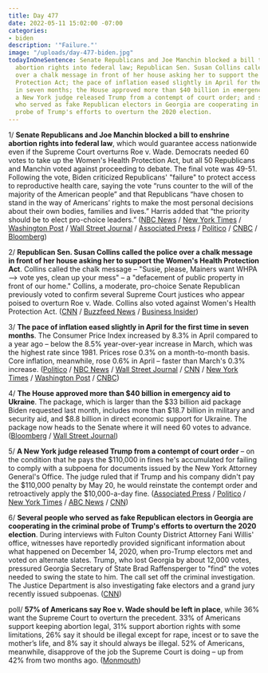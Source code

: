 ```yaml
---
title: Day 477
date: 2022-05-11 15:02:00 -07:00
categories:
- biden
description: '"Failure."'
image: "/uploads/day-477-biden.jpg"
todayInOneSentence: Senate Republicans and Joe Manchin blocked a bill to enshrine
  abortion rights into federal law; Republican Sen. Susan Collins called the police
  over a chalk message in front of her house asking her to support the Women's Health
  Protection Act; the pace of inflation eased slightly in April for the first time
  in seven months; the House approved more than $40 billion in emergency aid to Ukraine;
  a New York judge released Trump from a contempt of court order; and several people
  who served as fake Republican electors in Georgia are cooperating in the criminal
  probe of Trump's efforts to overturn the 2020 election.
---
```


1/ **Senate Republicans and Joe Manchin blocked a bill to enshrine abortion rights into federal law**, which would guarantee access nationwide even if the Supreme Court overturns Roe v. Wade. Democrats needed 60 votes to take up the Women's Health Protection Act, but all 50 Republicans and Manchin voted against proceeding to debate. The final vote was 49-51. Following the vote, Biden criticized Republicans' "failure" to protect access to reproductive health care, saying the vote “runs counter to the will of the majority of the American people” and that Republicans “have chosen to stand in the way of Americans’ rights to make the most personal decisions about their own bodies, families and lives.” Harris added that “the priority should be to elect pro-choice leaders.” ([NBC News](https://www.nbcnews.com/news/senate-vote-nationwide-abortion-bill-ahead-roe-decision-rcna28183) / [New York Times](https://www.nytimes.com/live/2022/05/11/us/abortion-roe-v-wade-senate-vote) / [Washington Post](https://www.washingtonpost.com/politics/2022/05/11/abortion-senate-vote/) / [Wall Street Journal](https://www.wsj.com/articles/senate-to-vote-on-abortion-access-law-as-supreme-court-weighs-roes-fate-11652274305) / [Associated Press](https://apnews.com/article/abortion-biden-us-supreme-court-filibusters-congress-759beeba80ac56aa95271711a8e915da) / [Politico](https://www.politico.com/news/2022/05/11/senate-doomed-vote-roe-abortion-rights-00031732) / [CNBC](https://www.cnbc.com/2022/05/11/senate-to-vote-on-roe-v-wade-abortion-rights-bill.html) / [Bloomberg](https://www.bloomberg.com/news/articles/2022-05-11/democrats-head-toward-doomed-vote-to-advance-abortion-rights?sref=MIBMEEoj))

2/ **Republican Sen. Susan Collins called the police over a chalk message in front of her house asking her to support the Women's Health Protection Act**. Collins called the chalk message – "Susie, please, Mainers want WHPA —> vote yes, clean up your mess" – a "defacement of public property in front of our home." Collins, a moderate, pro-choice Senate Republican previously voted to confirm several Supreme Court justices who appear poised to overturn Roe v. Wade. Collins also voted against Women's Health Protection Act. ([CNN](https://www.cnn.com/2022/05/11/politics/susan-collins-abortion-rights-message-police/index.html) / [Buzzfeed News](https://www.buzzfeednews.com/article/juliareinstein/susan-collins-police-chalk-message-abortion) / [Business Insider](https://www.businessinsider.com/susan-collins-calls-police-abortion-public-sidewalk-chalk-2022-5))

3/ **The pace of inflation eased slightly in April for the first time in seven months**. The Consumer Price Index increased by 8.3% in April compared to a year ago – below the 8.5% year-over-year increase in March, which was the highest rate since 1981. Prices rose 0.3% on a month-to-month basis. Core inflation, meanwhile, rose 0.6% in April – faster than March's 0.3% increase. ([Politico](https://www.politico.com/news/2022/05/11/inflation-april-price-increase-peak-00031696) / [NBC News](https://www.nbcnews.com/business/economy/inflation-numbers-april-2022-cpi-data-rcna28194) / [Wall Street Journal](https://www.wsj.com/articles/us-inflation-consumer-price-index-april-2022-11652218520?mod=hp_lead_pos2) / [CNN](https://www.cnn.com/2022/05/11/business/consumer-price-inflation-april/index.html) / [New York Times](https://www.nytimes.com/live/2022/05/11/business/inflation-cpi-report-april) / [Washington Post](https://www.washingtonpost.com/business/2022/05/11/april-cpi-federal-reserve/) / [CNBC](https://www.cnbc.com/2022/05/11/cpi-april-2022.html))

4/ **The House approved more than $40 billion in emergency aid to Ukraine**. The package, which is larger than the $33 billion aid package Biden requested last month, includes more than $18.7 billion in military and security aid, and $8.8 billion in direct economic support for Ukraine. The package now heads to the Senate where it will need 60 votes to advance. ([Bloomberg](https://www.bloomberg.com/news/articles/2022-05-10/house-set-to-vote-on-40-billion-ukraine-aid-bill-tuesday?sref=MIBMEEoj) / [Wall Street Journal](https://www.wsj.com/articles/house-to-vote-on-ukraine-aid-package-but-no-deal-in-senate-11652213464))

5/ **A New York judge released Trump from a contempt of court order** – on the condition that he pays the $110,000 in fines he's accumulated for failing to comply with a subpoena for documents issued by the New York Attorney General's Office. The judge ruled that if Trump and his company didn't pay the $110,000 penalty by May 20, he would reinstate the contempt order and retroactively apply the $10,000-a-day fine. ([Associated Press](https://apnews.com/article/new-york-donald-trump-subpoenas-48c78fba34e862e942d3148fd99ac367) / [Politico](https://www.politico.com/news/2022/05/11/judge-drop-contempt-order-trump-00031813) / [New York Times](https://www.nytimes.com/2022/05/11/nyregion/trump-contempt-letitia-james.html) / [ABC News](https://abcnews.go.com/Politics/judge-agrees-stop-fining-donald-trump-10000-day/story?id=84646566) / [CNN](https://www.cnn.com/2022/05/11/politics/donald-trump-new-york-judge-civil-contempt/index.html))

6/ **Several people who served as fake Republican electors in Georgia are cooperating in the criminal probe of Trump's efforts to overturn the 2020 election**. During interviews with Fulton County District Attorney Fani Willis' office, witnesses have reportedly provided significant information about what happened on December 14, 2020, when pro-Trump electors met and voted on alternate slates. Trump, who lost Georgia by about 12,000 votes, pressured Georgia Secretary of State Brad Raffensperger to "find" the votes needed to swing the state to him. The call set off the criminal investigation. The Justice Department is also investigating fake electors and a grand jury recently issued subpoenas. ([CNN](https://www.cnn.com/2022/05/10/politics/georgia-trump-investigation-fake-electors-witness-interviews/index.html))

poll/ **57% of Americans say Roe v. Wade should be left in place**, while 36% want the Supreme Court to overturn the precedent. 33% of Americans support keeping abortion legal, 31% support abortion rights with some limitations, 26% say it should be illegal except for rape, incest or to save the mother’s life, and 8% say it should always be illegal. 52% of Americans, meanwhile, disapprove of the job the Supreme Court is doing – up from 42% from two months ago. ([Monmouth](https://www.monmouth.edu/polling-institute/reports/monmouthpoll_us_051122/))